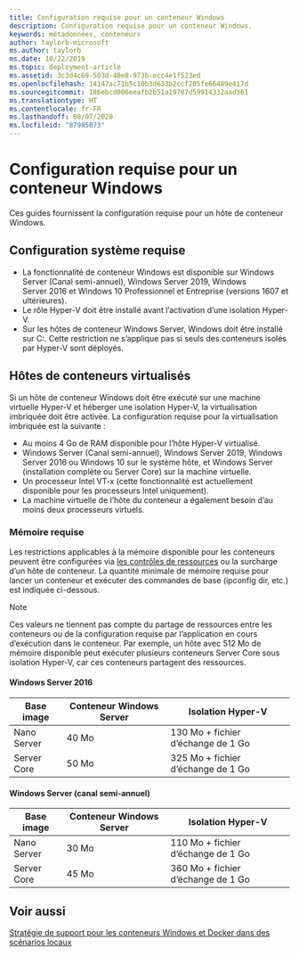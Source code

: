 ```yaml
---
title: Configuration requise pour un conteneur Windows
description: Configuration requise pour un conteneur Windows.
keywords: métadonnées, conteneurs
author: taylorb-microsoft
ms.author: taylorb
ms.date: 10/22/2019
ms.topic: deployment-article
ms.assetid: 3c3d4c69-503d-40e8-973b-ecc4e1f523ed
ms.openlocfilehash: 14147ac71b5c10b3d633b2ccf205fe66489e417d
ms.sourcegitcommit: 186ebcd006eeafb2b51a19787d59914332aad361
ms.translationtype: HT
ms.contentlocale: fr-FR
ms.lasthandoff: 08/07/2020
ms.locfileid: "87985073"
---
```

# <a name="windows-container-requirements"></a>Configuration requise pour un conteneur Windows

Ces guides fournissent la configuration requise pour un hôte de conteneur Windows.

## <a name="operating-system-requirements"></a>Configuration système requise

- La fonctionnalité de conteneur Windows est disponible sur Windows Server (Canal semi-annuel), Windows Server 2019, Windows Server 2016 et Windows 10 Professionnel et Entreprise (versions 1607 et ultérieures).
- Le rôle Hyper-V doit être installé avant l’activation d’une isolation Hyper-V.
- Sur les hôtes de conteneur Windows Server, Windows doit être installé sur C:\. Cette restriction ne s’applique pas si seuls des conteneurs isolés par Hyper-V sont déployés.

## <a name="virtualized-container-hosts"></a>Hôtes de conteneurs virtualisés

Si un hôte de conteneur Windows doit être exécuté sur une machine virtuelle Hyper-V et héberger une isolation Hyper-V, la virtualisation imbriquée doit être activée. La configuration requise pour la virtualisation imbriquée est la suivante :

- Au moins 4 Go de RAM disponible pour l’hôte Hyper-V virtualisé.
- Windows Server (Canal semi-annuel), Windows Server 2019, Windows Server 2016 ou Windows 10 sur le système hôte, et Windows Server (installation complète ou Server Core) sur la machine virtuelle.
- Un processeur Intel VT-x (cette fonctionnalité est actuellement disponible pour les processeurs Intel uniquement).
- La machine virtuelle de l’hôte du conteneur a également besoin d’au moins deux processeurs virtuels.

### <a name="memory-requirements"></a>Mémoire requise

Les restrictions applicables à la mémoire disponible pour les conteneurs peuvent être configurées via [les contrôles de ressources](https://docs.microsoft.com/virtualization/windowscontainers/manage-containers/resource-controls) ou la surcharge d’un hôte de conteneur.  La quantité minimale de mémoire requise pour lancer un conteneur et exécuter des commandes de base (ipconfig dir, etc.) est indiquée ci-dessous.

>[!NOTE]
>Ces valeurs ne tiennent pas compte du partage de ressources entre les conteneurs ou de la configuration requise par l’application en cours d’exécution dans le conteneur.  Par exemple, un hôte avec 512 Mo de mémoire disponible peut exécuter plusieurs conteneurs Server Core sous isolation Hyper-V, car ces conteneurs partagent des ressources.

#### <a name="windows-server-2016"></a>Windows Server 2016

| Base image  | Conteneur Windows Server | Isolation Hyper-V    |
| ----------- | ------------------------ | -------------------- |
| Nano Server | 40 Mo                     | 130 Mo + fichier d’échange de 1 Go |
| Server Core | 50 Mo                     | 325 Mo + fichier d’échange de 1 Go |

#### <a name="windows-server-semi-annual-channel"></a>Windows Server (canal semi-annuel)

| Base image  | Conteneur Windows Server | Isolation Hyper-V    |
| ----------- | ------------------------ | -------------------- |
| Nano Server | 30 Mo                     | 110 Mo + fichier d’échange de 1 Go |
| Server Core | 45 Mo                     | 360 Mo + fichier d’échange de 1 Go |

## <a name="see-also"></a>Voir aussi

[Stratégie de support pour les conteneurs Windows et Docker dans des scénarios locaux](https://support.microsoft.com/help/4489234/support-policy-for-windows-containers-and-docker-on-premises)